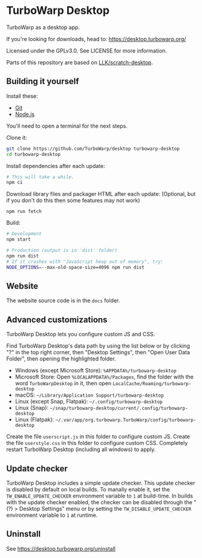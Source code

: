 # TurboWarp Desktop

TurboWarp as a desktop app.

If you're looking for downloads, head to: https://desktop.turbowarp.org/

Licensed under the GPLv3.0. See LICENSE for more information.

Parts of this repository are based on [LLK/scratch-desktop](https://github.com/LLK/scratch-desktop).

## Building it yourself

Install these:

 - [Git](https://git-scm.com/)
 - [Node.js](https://nodejs.org/en/)

You'll need to open a terminal for the next steps.

Clone it:

```bash
git clone https://github.com/TurboWarp/desktop turbowarp-desktop
cd turbowarp-desktop
```

Install dependencies after each update:

```bash
# This will take a while.
npm ci
```

Download library files and packager HTML after each update: (Optional, but if you don't do this then some features may not work)

```
npm run fetch
```

Build:

```bash
# Development
npm start

# Production (output is in `dist` folder)
npm run dist
# If it crashes with "JavaScript heap out of memory", try:
NODE_OPTIONS=--max-old-space-size=4096 npm run dist
```

## Website

The website source code is in the `docs` folder.

## Advanced customizations

TurboWarp Desktop lets you configure custom JS and CSS.

Find TurboWarp Desktop's data path by using the list below or by clicking "?" in the top right corner, then "Desktop Settings", then "Open User Data Folder", then opening the highlighted folder.

 - Windows (except Microsoft Store): `%APPDATA%/turbowarp-desktop`
 - Microsoft Store: Open `%LOCALAPPDATA%/Packages`, find the folder with the word `TurboWarpDesktop` in it, then open `LocalCache/Roaming/turbowarp-desktop`
 - macOS: `~/Library/Application Support/turbowarp-desktop`
 - Linux (except Snap, Flatpak): `~/.config/turbowarp-desktop`
 - Linux (Snap): `~/snap/turbowarp-desktop/current/.config/turbowarp-desktop`
 - Linux (Flatpak): `~/.var/app/org.turbowarp.TurboWarp/config/turbowarp-desktop`

Create the file `userscript.js` in this folder to configure custom JS. Create the file `userstyle.css` in this folder to configure custom CSS. Completely restart TurboWarp Desktop (including all windows) to apply.

## Update checker

TurboWarp Desktop includes a simple update checker. This update checker is disabled by default on local builds. To manally enable it, set the `TW_ENABLE_UPDATE_CHECKER` environment variable to `1` at build-time. In builds with the update checker enabled, the checker can be disabled through the "(?) > Desktop Settings" menu or by setting the `TW_DISABLE_UPDATE_CHECKER` environment variable to `1` at runtime.

## Uninstall

See https://desktop.turbowarp.org/uninstall
